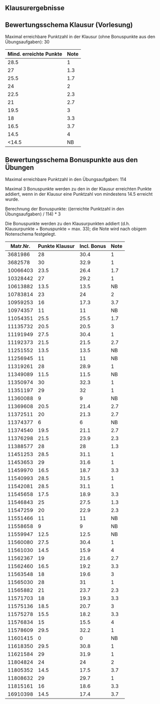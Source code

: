 ## Klausurergebnisse
## Bewertungsschema Klausur (Vorlesung)

Maximal erreichbare Punktzahl in der Klausur (ohne Bonuspunkte aus den Übungsaufgaben): 30


| Mind. erreichte Punkte | Note |
|---|---|
| 28.5 | 1 |
| 27 | 1.3 |
| 25.5 | 1.7 |
| 24 | 2 |
| 22.5 | 2.3 |
| 21 | 2.7 |
| 19.5 | 3 |
| 18 | 3.3 |
| 16.5 | 3.7 |
| 14.5 | 4 |
| <14.5 | NB |

## Bewertungsschema Bonuspunkte aus den Übungen

Maximal erreichbare Punktzahl in den Übungsaufgaben: 114

Maximal 3 Bonuspunkte werden zu den in der Klausur erreichten Punkte addiert, wenn in der Klausur eine Punktzahl von mindestens 14.5 
erreicht wurde.

Berechnung der Bonuspunkte: ((erreichte Punktzahl in den Übungsaufgaben) / 114) * 3

Die Bonuspunkte werden zu den Klausurpunkten addiert (d.h. Klausurpunkte + Bonuspunkte = max. 33); 
die Note wird nach obigem Notenschema festgelegt.

| Matr.Nr. | Punkte Klausur | Incl. Bonus | Note|
|---|---|---|---|
| 3681986 | 28 | 30.4 | 1 |
| 3682578 | 30 | 32.9 | 1 |
| 10066403 | 23.5 | 26.4 | 1.7 |
| 10328442 | 27 | 29.2 | 1 |
| 10613882 | 13.5 | 13.5 | NB |
| 10783814 | 23 | 24 | 2 |
| 10959253 | 16 | 17.3 | 3.7 |
| 10974357 | 11 | 11 | NB |
| 11054351 | 25.5 | 25.5 | 1.7 |
| 11135732 | 20.5 | 20.5 | 3 |
| 11191949 | 27.5 | 30.4 | 1 |
| 11192373 | 21.5 | 21.5 | 2.7 |
| 11251552 | 13.5 | 13.5 | NB |
| 11256945 | 11 | 11 | NB |
| 11319261 | 28 | 28.9 | 1 |
| 11349089 | 11.5 | 11.5 | NB |
| 11350974 | 30 | 32.3 | 1 |
| 11351197 | 29 | 32 | 1 |
| 11360088 | 9 | 9 | NB |
| 11369608 | 20.5 | 21.4 | 2.7 |
| 11372511 | 20 | 21.3 | 2.7 |
| 11374377 | 6 | 6 | NB |
| 11374540 | 19.5 | 21.1 | 2.7 |
| 11376298 | 21.5 | 23.9 | 2.3 |
| 11388577 | 28 | 28 | 1.3 |
| 11451253 | 28.5 | 31.1 | 1 |
| 11453653 | 29 | 31.6 | 1 |
| 11459970 | 16.5 | 18.7 | 3.3 |
| 11540993 | 28.5 | 31.5 | 1 |
| 11542081 | 28.5 | 31.1 | 1 |
| 11545658 | 17.5 | 18.9 | 3.3 |
| 11546843 | 25 | 27.5 | 1.3 |
| 11547259 | 20 | 22.9 | 2.3 |
| 11551466 | 11 | 11 | NB |
| 11558658 | 9 | 9 | NB |
| 11559947 | 12.5 | 12.5 | NB |
| 11560080 | 27.5 | 30.4 | 1 |
| 11561030 | 14.5 | 15.9 | 4 |
| 11562367 | 19 | 21.6 | 2.7 |
| 11562460 | 16.5 | 19.2 | 3.3 |
| 11563548 | 18 | 19.6 | 3 |
| 11565030 | 28 | 31 | 1 |
| 11565882 | 21 | 23.7 | 2.3 |
| 11571703 | 18 | 19.3 | 3.3 |
| 11575136 | 18.5 | 20.7 | 3 |
| 11575278 | 15.5 | 18.2 | 3.3 |
| 11576834 | 15 | 15.5 | 4 |
| 11578609 | 29.5 | 32.2 | 1 |
| 11601415 | 0 | 0 | NB |
| 11618350 | 29.5 | 30.8 | 1 |
| 11621584 | 29 | 31.9 | 1 |
| 11804824 | 24 | 24 | 2 |
| 11805352 | 14.5 | 17.5 | 3.7 |
| 11808632 | 29 | 29.7 | 1 |
| 11815161 | 16 | 18.6 | 3.3 |
| 16910398 | 14.5 | 17.4 | 3.7 |
